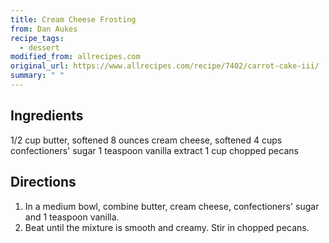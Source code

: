 ```yaml
---
title: Cream Cheese Frosting
from: Dan Aukes
recipe_tags:
  - dessert
modified_from: allrecipes.com
original_url: https://www.allrecipes.com/recipe/7402/carrot-cake-iii/
summary: " "
---
```


## Ingredients

1/2 cup butter, softened
8 ounces cream cheese,
softened
4 cups confectioners' sugar
1 teaspoon vanilla extract
1 cup chopped pecans

## Directions

1. In a medium bowl, combine butter, cream cheese, confectioners' sugar and 1 teaspoon vanilla. 
1. Beat until the mixture is smooth and creamy. Stir in chopped pecans.